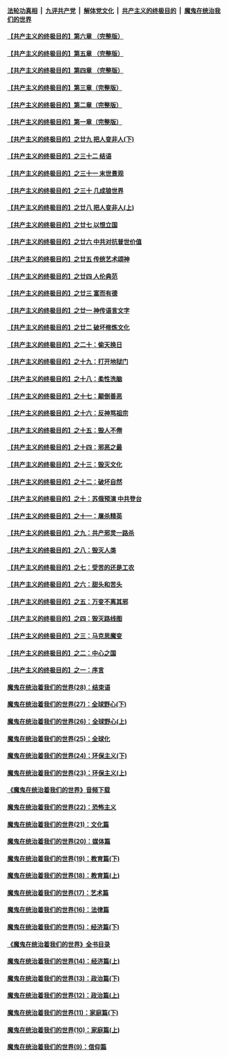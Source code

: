 ####  [法轮功真相](../../../../basic/blob/master/README.md?t=05221231) &nbsp;|&nbsp; [九评共产党](../../../../9ping.md/blob/master/README.md?t=05221231) &nbsp;|&nbsp; [解体党文化](../../../../jtdwh.md/blob/master/README.md?t=05221231)  &nbsp;|&nbsp; [共产主义的终极目的](../../../../gczydzjmd.md/blob/master/README.md?t=05221231) &nbsp;|&nbsp; [魔鬼在统治我们的世界](../../../../mgztzwmdsj.md/blob/master/README.md?t=05221231) 

#### [【共产主义的终极目的】第六章 （完整版）](../pages/nsc422/n11428913.md?t=05221231) 

#### [【共产主义的终极目的】第五章 （完整版）](../pages/nsc422/n11428912.md?t=05221231) 

#### [【共产主义的终极目的】第四章 （完整版）](../pages/nsc422/n11428907.md?t=05221231) 

#### [【共产主义的终极目的】第三章（完整版）](../pages/nsc422/n11428848.md?t=05221231) 

#### [【共产主义的终极目的】第二章（完整版）](../pages/nsc422/n11428831.md?t=05221231) 

#### [【共产主义的终极目的】第一章（完整版）](../pages/nsc422/n11417651.md?t=05221231) 

#### [【共产主义的终极目的】之廿九 把人变非人(下)](../pages/nsc422/n11344140.md?t=05221231) 

#### [【共产主义的终极目的】之三十二 结语](../pages/nsc422/n11360535.md?t=05221231) 

#### [【共产主义的终极目的】之三十一 末世景观](../pages/nsc422/n11351129.md?t=05221231) 

#### [【共产主义的终极目的】之三十 几成狼世界](../pages/nsc422/n11348280.md?t=05221231) 

#### [【共产主义的终极目的】之廿八 把人变非人(上)](../pages/nsc422/n11340492.md?t=05221231) 

#### [【共产主义的终极目的】之廿七 以恨立国](../pages/nsc422/n11336944.md?t=05221231) 

#### [【共产主义的终极目的】之廿六 中共对抗普世价值](../pages/nsc422/n11324785.md?t=05221231) 

#### [【共产主义的终极目的】之廿五 传统艺术颂神](../pages/nsc422/n11296396.md?t=05221231) 

#### [【共产主义的终极目的】之廿四 人伦典范](../pages/nsc422/n11296397.md?t=05221231) 

#### [【共产主义的终极目的】之廿三 富而有德](../pages/nsc422/n11283598.md?t=05221231) 

#### [【共产主义的终极目的】之廿一 神传语言文字](../pages/nsc422/n11263265.md?t=05221231) 

#### [【共产主义的终极目的】之廿二 破坏修炼文化](../pages/nsc422/n11245728.md?t=05221231) 

#### [【共产主义的终极目的】之二十：偷天换日](../pages/nsc422/n11238846.md?t=05221231) 

#### [【共产主义的终极目的】之十九：打开地狱门](../pages/nsc422/n11206376.md?t=05221231) 

#### [【共产主义的终极目的】之十八：柔性洗脑](../pages/nsc422/n11199994.md?t=05221231) 

#### [【共产主义的终极目的】之十七：颠倒善恶](../pages/nsc422/n11179782.md?t=05221231) 

#### [【共产主义的终极目的】之十六：反神骂祖宗](../pages/nsc422/n11166798.md?t=05221231) 

#### [【共产主义的终极目的】之十五：毁人不倦](../pages/nsc422/n11166792.md?t=05221231) 

#### [【共产主义的终极目的】之十四：邪恶之最](../pages/nsc422/n11150249.md?t=05221231) 

#### [【共产主义的终极目的】之十三：毁灭文化](../pages/nsc422/n11135227.md?t=05221231) 

#### [【共产主义的终极目的】之十二：破坏自然](../pages/nsc422/n11135214.md?t=05221231) 

#### [【共产主义的终极目的】之十：苏俄预演 中共登台](../pages/nsc422/n11118424.md?t=05221231) 

#### [【共产主义的终极目的】之十一：屠杀精英](../pages/nsc422/n11118442.md?t=05221231) 

#### [【共产主义的终极目的】之九：共产邪灵一路杀](../pages/nsc422/n11114139.md?t=05221231) 

#### [【共产主义的终极目的】之八：毁灭人类](../pages/nsc422/n11108503.md?t=05221231) 

#### [【共产主义的终极目的】之七：受苦的还是工农](../pages/nsc422/n11101809.md?t=05221231) 

#### [【共产主义的终极目的】之六：甜头和苦头](../pages/nsc422/n11096971.md?t=05221231) 

#### [【共产主义的终极目的】之五：万变不离其邪](../pages/nsc422/n11091285.md?t=05221231) 

#### [【共产主义的终极目的】之四：毁灭路线图](../pages/nsc422/n11086284.md?t=05221231) 

#### [【共产主义的终极目的】之三：马克思魔变](../pages/nsc422/n11061941.md?t=05221231) 

#### [【共产主义的终极目的】之二：中心之国](../pages/nsc422/n11047728.md?t=05221231) 

#### [【共产主义的终极目的】之一：序言](../pages/nsc422/n11086077.md?t=05221231) 

#### [魔鬼在统治着我们的世界(28)：结束语](../pages/nsc422/n10936246.md?t=05221231) 

#### [魔鬼在统治着我们的世界(27)：全球野心(下)](../pages/nsc422/n10928319.md?t=05221231) 

#### [魔鬼在统治着我们的世界(26)：全球野心(上)](../pages/nsc422/n10900318.md?t=05221231) 

#### [魔鬼在统治着我们的世界(25)：全球化](../pages/nsc422/n10788205.md?t=05221231) 

#### [魔鬼在统治着我们的世界(24)：环保主义(下)](../pages/nsc422/n10695307.md?t=05221231) 

#### [魔鬼在统治着我们的世界(23)：环保主义(上)](../pages/nsc422/n10688613.md?t=05221231) 

#### [《魔鬼在统治着我们的世界》音频下载](../pages/nsc422/n10635553.md?t=05221231) 

#### [魔鬼在统治着我们的世界(22)：恐怖主义](../pages/nsc422/n10614727.md?t=05221231) 

#### [魔鬼在统治着我们的世界(21)：文化篇](../pages/nsc422/n10597706.md?t=05221231) 

#### [魔鬼在统治着我们的世界(20)：媒体篇](../pages/nsc422/n10586579.md?t=05221231) 

#### [魔鬼在统治着我们的世界(19)：教育篇(下)](../pages/nsc422/n10564808.md?t=05221231) 

#### [魔鬼在统治着我们的世界(18)：教育篇(上)](../pages/nsc422/n10526970.md?t=05221231) 

#### [魔鬼在统治着我们的世界(17)：艺术篇](../pages/nsc422/n10499093.md?t=05221231) 

#### [魔鬼在统治着我们的世界(16)：法律篇](../pages/nsc422/n10485969.md?t=05221231) 

#### [魔鬼在统治着我们的世界(15)：经济篇(下)](../pages/nsc422/n10469975.md?t=05221231) 

#### [《魔鬼在统治着我们的世界》全书目录](../pages/nsc422/n10464261.md?t=05221231) 

#### [魔鬼在统治着我们的世界(14)：经济篇(上)](../pages/nsc422/n10457370.md?t=05221231) 

#### [魔鬼在统治着我们的世界(13)：政治篇(下)](../pages/nsc422/n10448270.md?t=05221231) 

#### [魔鬼在统治着我们的世界(12)：政治篇(上)](../pages/nsc422/n10444576.md?t=05221231) 

#### [魔鬼在统治着我们的世界(11)：家庭篇(下)](../pages/nsc422/n10440961.md?t=05221231) 

#### [魔鬼在统治着我们的世界(10)：家庭篇(上)](../pages/nsc422/n10435448.md?t=05221231) 

#### [魔鬼在统治着我们的世界(9)：信仰篇](../pages/nsc422/n10432159.md?t=05221231) 

